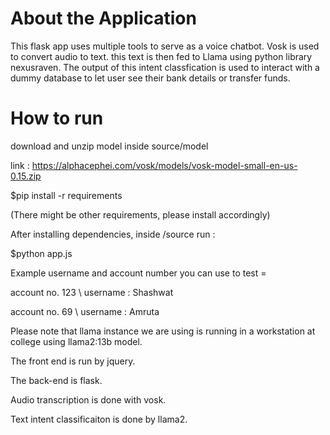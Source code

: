 # About the Application

This flask app uses multiple tools to serve as a voice chatbot. Vosk is used to convert audio to text. this text is then fed to Llama using python library nexusraven. The output of this intent classfication is used to interact with a dummy database to let user see their bank details or transfer funds.

# How to run

download and unzip model inside source/model 

link : https://alphacephei.com/vosk/models/vosk-model-small-en-us-0.15.zip

$pip install -r requirements

(There might be other requirements, please install accordingly)

After installing dependencies, inside /source run :

$python app.js

Example username and account number you can use to test = 

account no. 123 \\
username : Shashwat


account no. 69 \\
username : Amruta

Please note that llama instance we are using is running in a workstation at college using llama2:13b model.

The front end is run by jquery.

The back-end is flask.

Audio transcription is done with vosk.

Text intent classificaiton is done by llama2.



